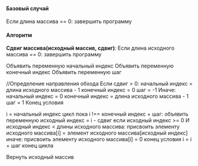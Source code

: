 #### Базовый случай
Если длина массива == 0:
 завершить программу

#### Алгоритм
**Сдвиг массива(исходный массив, сдвиг)**:
Если длина исходного массива == 0:
 завершить программу

Объявить переменную начальный индекс
Объявить переменную конечный индекс
Объявить переменную шаг

//Определение направления обхода
Если сдвиг > 0:
 начальный индекс = длина исходного массива - 1
 конечный индекс = 0
 шаг = -1
Иначе:
 начальный индекс = 0
 конечный индекс = длина исходного массива - 1
 шаг = 1
Конец условия

i = начальный индекс
цикл пока i !== конечный индекс + шаг:
 объявить переменную исходный индекс = i - сдвиг
 если исходный индекс >= 0 И исходный индекс < длины исходного массива:
  присвоить элементу исходного массива[i] = элемент исходного массива[исходный индекс]
 иначе:
  присвоить элементу исходного массива[i] = 0
 конец условия
 i = i + шаг
конец цикла

Вернуть исходный массив